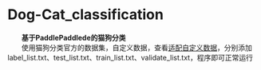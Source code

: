 # Dog-Cat_classification
&emsp;&emsp;**基于PaddlePaddlede的猫狗分类**
</br>
&emsp;&emsp;使用猫狗分类官方的数据集，自定义数据，查看[适配自定义数据](https://github.com/PaddlePaddle/PaddleHub/wiki/PaddleHub)，分别添加label_list.txt、test_list.txt、train_list.txt、validate_list.txt，程序即可正常运行
